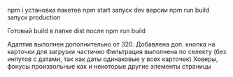npm i установка пакетов
npm start запуск dev версии
npm run build запуск production 

Готовый build в папке dist после npm run build

Адаптив выполнен дополнительно от 320.
Добавлена доп. кнопка на карточки для загрузки частично
Фильтрация выполнена по селекту (без инпутов с датами, так как даты одинаковые у всех карточек)
Ховеры, фокусы произвольные как и некоторые другие элементы страницы
